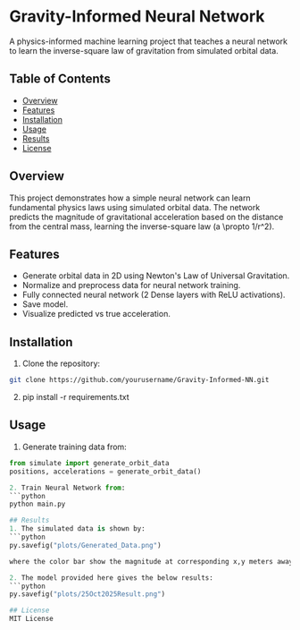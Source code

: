# Gravity-Informed Neural Network

A physics-informed machine learning project that teaches a neural network to learn the inverse-square law of gravitation from simulated orbital data.

## Table of Contents
- [Overview](#overview)
- [Features](#features)
- [Installation](#installation)
- [Usage](#usage)
- [Results](#results)
- [License](#license)

## Overview
This project demonstrates how a simple neural network can learn fundamental physics laws using simulated orbital data. The network predicts the magnitude of gravitational acceleration based on the distance from the central mass, learning the inverse-square law \(a \propto 1/r^2\).

## Features
- Generate orbital data in 2D using Newton's Law of Universal Gravitation.
- Normalize and preprocess data for neural network training.
- Fully connected neural network (2 Dense layers with ReLU activations).
- Save model.
- Visualize predicted vs true acceleration.


## Installation
1. Clone the repository:
```bash
git clone https://github.com/yourusername/Gravity-Informed-NN.git
```

2. pip install -r requirements.txt

## Usage
1. Generate training data from:
```python
from simulate import generate_orbit_data
positions, accelerations = generate_orbit_data()

2. Train Neural Network from:
```python
python main.py

## Results
1. The simulated data is shown by:
```python
py.savefig("plots/Generated_Data.png")

where the color bar show the magnitude at corresponding x,y meters away from the center of gravity.

2. The model provided here gives the below results:
```python
py.savefig("plots/25Oct2025Result.png")

## License
MIT License

